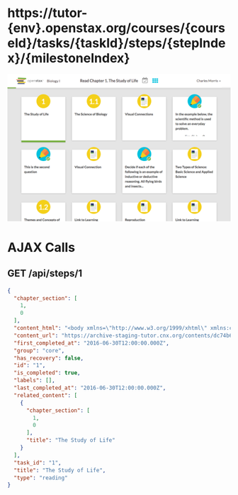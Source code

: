 # https://tutor-{env}.openstax.org/courses/{courseId}/tasks/{taskId}/steps/{stepIndex}/{milestoneIndex}

![image](./tutor-{env}.openstax.org_courses_{courseId}_tasks_{taskId}_steps_{stepIndex}_{milestoneIndex}.png)

# AJAX Calls

## GET /api/steps/1

```json
{
  "chapter_section": [
    1,
    0
  ],
  "content_html": "<body xmlns=\"http://www.w3.org/1999/xhtml\" xmlns:c=\"http://cnx.rice.edu/cnxml\" xmlns:md=\"http://cnx.rice.edu/mdml\" xmlns:qml=\"http://cnx.rice.edu/qml/ ... 2969 more",
  "content_url": "https://archive-staging-tutor.cnx.org/contents/dc74b6ed-d06a-4fef-8479-8eefd058b59a@23",
  "first_completed_at": "2016-06-30T12:00:00.000Z",
  "group": "core",
  "has_recovery": false,
  "id": "1",
  "is_completed": true,
  "labels": [],
  "last_completed_at": "2016-06-30T12:00:00.000Z",
  "related_content": [
    {
      "chapter_section": [
        1,
        0
      ],
      "title": "The Study of Life"
    }
  ],
  "task_id": "1",
  "title": "The Study of Life",
  "type": "reading"
}
```

